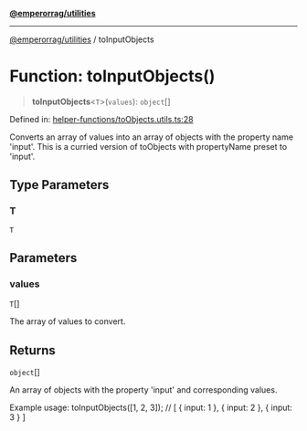 [**@emperorrag/utilities**](../README.md)

***

[@emperorrag/utilities](../globals.md) / toInputObjects

# Function: toInputObjects()

> **toInputObjects**\<`T`\>(`values`): `object`[]

Defined in: [helper-functions/toObjects.utils.ts:28](https://github.com/EmperorRAG/my-projects-monorepo/blob/e2bd1d08dbedaf6b4d2837cf58e4e4885a5e09fe/libs/utilities/src/lib/helper-functions/toObjects.utils.ts#L28)

Converts an array of values into an array of objects with the property name 'input'.
This is a curried version of toObjects with propertyName preset to 'input'.

## Type Parameters

### T

`T`

## Parameters

### values

`T`[]

The array of values to convert.

## Returns

`object`[]

An array of objects with the property 'input' and corresponding values.

Example usage:
  toInputObjects([1, 2, 3]);
  // [ { input: 1 }, { input: 2 }, { input: 3 } ]
